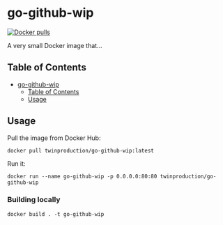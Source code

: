 # go-github-wip

[![Docker pulls](https://img.shields.io/docker/pulls/twinproduction/go-github-wip.svg)](https://cloud.docker.com/repository/docker/twinproduction/go-github-wip)

A very small Docker image that...


## Table of Contents

- [go-github-wip](#go-github-wip)
  * [Table of Contents](#table-of-contents)
  * [Usage](#usage)


## Usage

Pull the image from Docker Hub:

```
docker pull twinproduction/go-github-wip:latest
```

Run it:

```
docker run --name go-github-wip -p 0.0.0.0:80:80 twinproduction/go-github-wip
```

### Building locally

```
docker build . -t go-github-wip
```